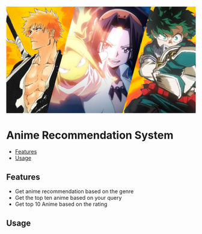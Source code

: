 <p><img src="anime.jpg" /></p>
<p>
<h1>Anime Recommendation System</h1>





* [Features](#features)
*  [Usage](#usage)



<a id="features"></a>
##  Features
- Get anime recommendation based on the genre
- Get the top ten anime based on your query
- Get top 10 Anime based on the rating

##  Usage
<a id="usage-basic"></a>



